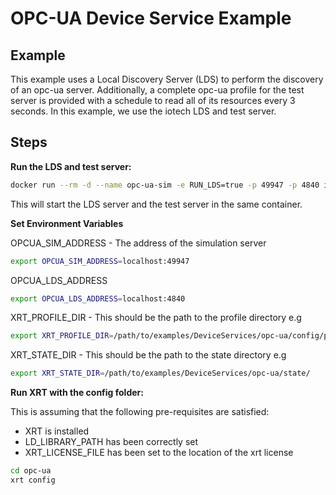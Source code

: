 # OPC-UA Device Service Example

## Example

This example uses a Local Discovery Server (LDS) to perform the discovery of an opc-ua server.
Additionally, a complete opc-ua profile for the test server is provided with a schedule to read all of its resources every 3 seconds.
In this example, we use the iotech LDS and test server.

## Steps

**Run the LDS and test server:**

```bash
docker run --rm -d --name opc-ua-sim -e RUN_LDS=true -p 49947 -p 4840 iotechsys/dev-edgexpert-opc-ua-test-server:1.8.6.dev-x86_64
```

This will start the LDS server and the test server in the same container.

**Set Environment Variables**

OPCUA_SIM_ADDRESS - The address of the simulation server

```bash
export OPCUA_SIM_ADDRESS=localhost:49947
```

OPCUA_LDS_ADDRESS
```bash
export OPCUA_LDS_ADDRESS=localhost:4840
```

XRT_PROFILE_DIR - This should be the path to the profile directory e.g

```bash
export XRT_PROFILE_DIR=/path/to/examples/DeviceServices/opc-ua/config/profiles/
```

XRT_STATE_DIR - This should be the path to the state directory e.g

```bash
export XRT_STATE_DIR=/path/to/examples/DeviceServices/opc-ua/state/
```

**Run XRT with the config folder:**

This is assuming that the following pre-requisites are satisfied:

* XRT is installed
* LD_LIBRARY_PATH has been correctly set
* XRT_LICENSE_FILE has been set to the location of the xrt license 

```bash
cd opc-ua
xrt config
```
